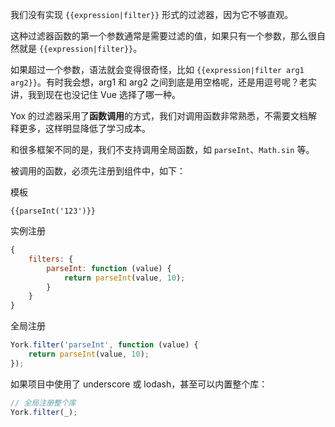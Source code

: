 我们没有实现 `{{expression|filter}}` 形式的过滤器，因为它不够直观。

这种过滤器函数的第一个参数通常是需要过滤的值，如果只有一个参数，那么很自然就是 `{{expression|filter}}`。

如果超过一个参数，语法就会变得很奇怪，比如 `{{expression|filter arg1 arg2}}`。有时我会想，arg1 和 arg2 之间到底是用空格呢，还是用逗号呢？老实讲，我到现在也没记住 Vue 选择了哪一种。

Yox 的过滤器采用了**函数调用**的方式，我们对调用函数非常熟悉，不需要文档解释更多，这样明显降低了学习成本。

和很多框架不同的是，我们不支持调用全局函数，如 `parseInt`、`Math.sin` 等。

被调用的函数，必须先注册到组件中，如下：

模板

```
{{parseInt('123')}}
```

实例注册

```javascript
{
    filters: {
        parseInt: function (value) {
            return parseInt(value, 10);
        }
    }
}
```

全局注册

```javascript
York.filter('parseInt', function (value) {
    return parseInt(value, 10);
});
```

如果项目中使用了 underscore 或 lodash，甚至可以内置整个库：

```javascript
// 全局注册整个库
York.filter(_);
```

